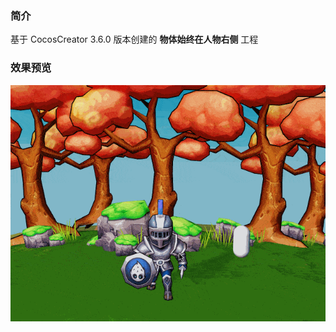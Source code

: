 ### 简介

基于 CocosCreator 3.6.0 版本创建的 **物体始终在人物右侧** 工程

### 效果预览
![image](../../../gif/202203/2022030562.gif)